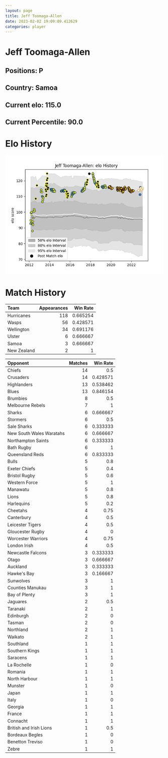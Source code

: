 ```yaml
---  
layout: page  
title: Jeff Toomaga-Allen  
date: 2023-02-02 19:09:09.412629  
categories: player  
---
```

# Jeff Toomaga-Allen

## Positions: P

## Country: Samoa

## Current elo: 115.0

## Current Percentile: 90.0

# Elo History


![elo history](history_JeffToomaga-Allen.png)
# Match History


| Team        |   Appearances |   Win Rate |
|:------------|--------------:|-----------:|
| Hurricanes  |           118 |   0.665254 |
| Wasps       |            56 |   0.428571 |
| Wellington  |            34 |   0.691176 |
| Ulster      |             6 |   0.666667 |
| Samoa       |             3 |   0.666667 |
| New Zealand |             2 |   1        |

| Opponent                 |   Matches |   Win Rate |
|:-------------------------|----------:|-----------:|
| Chiefs                   |        14 |   0.5      |
| Crusaders                |        14 |   0.428571 |
| Highlanders              |        13 |   0.538462 |
| Blues                    |        13 |   0.846154 |
| Brumbies                 |         8 |   0.5      |
| Melbourne Rebels         |         7 |   1        |
| Sharks                   |         6 |   0.666667 |
| Stormers                 |         6 |   0.5      |
| Sale Sharks              |         6 |   0.333333 |
| New South Wales Waratahs |         6 |   0.666667 |
| Northampton Saints       |         6 |   0.333333 |
| Bath Rugby               |         6 |   1        |
| Queensland Reds          |         6 |   0.833333 |
| Bulls                    |         5 |   0.8      |
| Exeter Chiefs            |         5 |   0.4      |
| Bristol Rugby            |         5 |   0.6      |
| Western Force            |         5 |   1        |
| Manawatu                 |         5 |   0.8      |
| Lions                    |         5 |   0.8      |
| Harlequins               |         5 |   0.2      |
| Cheetahs                 |         4 |   0.75     |
| Canterbury               |         4 |   0.5      |
| Leicester Tigers         |         4 |   0.5      |
| Gloucester Rugby         |         4 |   0        |
| Worcester Warriors       |         4 |   0.75     |
| London Irish             |         4 |   0.5      |
| Newcastle Falcons        |         3 |   0.333333 |
| Otago                    |         3 |   0.666667 |
| Auckland                 |         3 |   0.333333 |
| Hawke's Bay              |         3 |   0.166667 |
| Sunwolves                |         3 |   1        |
| Counties Manukau         |         3 |   1        |
| Bay of Plenty            |         3 |   1        |
| Jaguares                 |         2 |   0.5      |
| Taranaki                 |         2 |   1        |
| Edinburgh                |         2 |   0        |
| Tasman                   |         2 |   0        |
| Northland                |         2 |   1        |
| Waikato                  |         2 |   1        |
| Southland                |         1 |   1        |
| Southern Kings           |         1 |   1        |
| Saracens                 |         1 |   1        |
| La Rochelle              |         1 |   0        |
| Romania                  |         1 |   1        |
| North Harbour            |         1 |   1        |
| Munster                  |         1 |   0        |
| Japan                    |         1 |   1        |
| Italy                    |         1 |   0        |
| Georgia                  |         1 |   1        |
| France                   |         1 |   1        |
| Connacht                 |         1 |   1        |
| British and Irish Lions  |         1 |   0.5      |
| Bordeaux Begles          |         1 |   0        |
| Benetton Treviso         |         1 |   0        |
| Zebre                    |         1 |   1        |